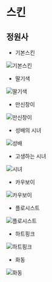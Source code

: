 # 스킨
## 정원사

* 기본스킨

![기본스킨](https://postfiles.pstatic.net/MjAxODExMDJfMjM5/MDAxNTQxMTQ2OTE4NDg0.EQK99UYib-Rs44zDIJrZV-zGytliWSOnKRnZnudEjpsg.MVoNuQRgY5FC1-zDDnZB6C_-YfU3NMRmhMVH5EnESaQg.JPEG.minsuk525/%EA%B8%B0%EB%B3%B8%EC%8A%A4%ED%82%A8.jpg?type=w773)



* 딸기색

![딸기색](https://postfiles.pstatic.net/MjAxODExMDJfMjMz/MDAxNTQxMTQ2OTI5NDcw.thc9Yis51DePbHMkv43QdcRzuXj-N11AfTL31rdJ4AQg.1CZN88lFjuNF6xaUIZGnfKEyxMWA2JP3gE1D9cw_caog.JPEG.minsuk525/%EB%94%B8%EA%B8%B0%EC%83%89.jpg?type=w773)



* 만신창이

![만신창이](https://postfiles.pstatic.net/MjAxODExMDJfMTkz/MDAxNTQxMTQ2OTMzNjg5.d-dNjhekPNQT-RlfCLMnX-Rz0SO_e_zevMnpFDr7BZAg.dTeCzeNeIDjNKA-27RYDq2iuYjNHxyhsJTPUtEsUbVEg.JPEG.minsuk525/%EB%A7%8C%EC%8B%A0%EC%B0%BD%EC%9D%B4.jpg?type=w773)



* 성배의 시녀

![성배](https://postfiles.pstatic.net/MjAxODExMDJfMjI1/MDAxNTQxMTQ2OTQ1MjAy.hmwjjxyYKkrdfjsNg8GwlXAWX9Yl71NVv1Ke2BXKXQsg.Rhq0rofH_i8gUNPWJ8XH05ACiwP1iLLrEKXyW9palOYg.JPEG.minsuk525/%EC%84%B1%EB%B0%B0%EC%9D%98%EC%8B%9C%EB%85%80.jpg?type=w773)



* 고생하는 시녀

![시녀](https://postfiles.pstatic.net/MjAxODExMDJfNTgg/MDAxNTQxMTQ2OTUzMTg3.Z_eDFp1dccRpb1U183vfUUL9JjynNk395ba9sm5dP4kg.-bdPz6Lp2vzLAcDmVQ7bXN5RKS1V4Y2tphe60UgtIRAg.JPEG.minsuk525/%EC%8B%9C%EB%85%80.jpg?type=w773)



* 카우보이

![카우보이](https://postfiles.pstatic.net/MjAxODExMDJfMjgx/MDAxNTQxMTQ2OTU3NzI4.l-w7DduRPusXcLvW2GpQ25vh0TpKA4ypiEZXRIDYEbQg.MPbvkUO4OwLmcNyQXiia-HNH4ZEZpAphlkdKrqcKIdUg.JPEG.minsuk525/%EC%B9%B4%EC%9A%B0%EB%B3%B4%EC%9D%B4.jpg?type=w773)



* 플로시스트

![플로시스트](https://postfiles.pstatic.net/MjAxODExMDJfOTAg/MDAxNTQxMTQ2OTYyMjA1.t8eu5MuhH10dQeQ5btAPtXGGDCPKvSYTn8KAVgJwvkEg.8ObJyfzXGkHTvu9ZM3yKcvUcUerBttTsOSZOJxVsCpog.JPEG.minsuk525/%ED%94%8C%EB%A1%9C%EB%A6%AC%EC%8A%A4%ED%8A%B8.jpg?type=w773)



* 하트핑크

![하트핑크](https://postfiles.pstatic.net/MjAxODExMDJfMiAg/MDAxNTQxMTQ2OTY2NjUy.Kq8tqGGzKyJQYT9Bk23abdsogjXiKW57qaFd2EaP1SYg.OqAUPhCXWUEXlWcDC4enTupUgRp4ScwbXKazInFKgB4g.JPEG.minsuk525/%ED%95%98%ED%8A%B8%ED%95%91%ED%81%AC.jpg?type=w773)



* 화동

![화동](https://postfiles.pstatic.net/MjAxODExMDJfNzYg/MDAxNTQxMTQ2OTcxNDY4.rxDebYAhaUFRn3iBMtqA-LlwHYpJJt0kuZ1MNxLYpLAg.eO907cTa5SUtAj5fbq5A-fBlGhFiMtJL4O1wHw_lkoEg.JPEG.minsuk525/%ED%99%94%EB%8F%99.jpg?type=w773)


